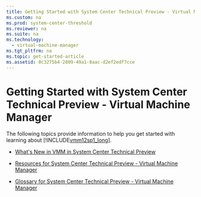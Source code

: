 ```yaml
---
title: Getting Started with System Center Technical Preview - Virtual Machine Manager
ms.custom: na
ms.prod: system-center-threshold
ms.reviewer: na
ms.suite: na
ms.technology: 
  - virtual-machine-manager
ms.tgt_pltfrm: na
ms.topic: get-started-article
ms.assetid: 0c3275b4-2809-49a1-8aac-d2ef2edf7cce
---
```

# Getting Started with System Center Technical Preview - Virtual Machine Manager
The following topics provide information to help you get started with learning about [!INCLUDE[vmm12sp1_long](../Token/vmm12sp1_long_md.md)].

-   [What's New in VMM in System Center Technical Preview](../Topic/What-s-New-in-VMM-in-System-Center-Technical-Preview.md)

-   [Resources for System Center Technical Preview - Virtual Machine Manager](../Topic/Resources-for-System-Center-Technical-Preview---Virtual-Machine-Manager.md)

-   [Glossary for System Center Technical Preview - Virtual Machine Manager](../Topic/Glossary-for-System-Center-Technical-Preview---Virtual-Machine-Manager.md)

